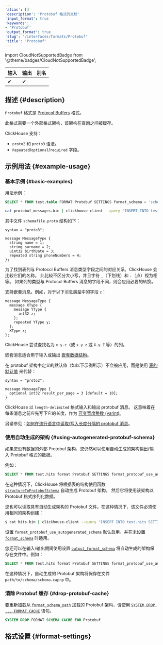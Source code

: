 ```yaml
---
'alias': []
'description': 'Protobuf 格式的文档'
'input_format': true
'keywords':
- 'Protobuf'
'output_format': true
'slug': '/interfaces/formats/Protobuf'
'title': 'Protobuf'
---
```


import CloudNotSupportedBadge from '@theme/badges/CloudNotSupportedBadge';

<CloudNotSupportedBadge/>

| 输入 | 输出 | 别名 |
|-------|--------|-------|
| ✔     | ✔      |       |

## 描述 {#description}

`Protobuf` 格式是 [Protocol Buffers](https://protobuf.dev/) 格式。

此格式需要一个外部格式架构，该架构在查询之间被缓存。

ClickHouse 支持：
- `proto2` 和 `proto3` 语法。
- `Repeated`/`optional`/`required` 字段。

## 示例用法 {#example-usage}

### 基本示例 {#basic-examples}

用法示例：

```sql
SELECT * FROM test.table FORMAT Protobuf SETTINGS format_schema = 'schemafile:MessageType'
```

```bash
cat protobuf_messages.bin | clickhouse-client --query "INSERT INTO test.table SETTINGS format_schema='schemafile:MessageType' FORMAT Protobuf"
```

其中文件 `schemafile.proto` 结构如下：

```capnp
syntax = "proto3";

message MessageType {
  string name = 1;
  string surname = 2;
  uint32 birthDate = 3;
  repeated string phoneNumbers = 4;
};
```

为了找到表列与 Protocol Buffers 消息类型字段之间的对应关系，ClickHouse 会比较它们的名称。
此比较不区分大小写，并且字符 `_`（下划线）和 `.`（点）视为相等。
如果列的类型与 Protocol Buffers 消息的字段不同，则会应用必要的转换。

支持嵌套消息。例如，对于以下消息类型中的字段 `z`：

```capnp
message MessageType {
  message XType {
    message YType {
      int32 z;
    };
    repeated YType y;
  };
  XType x;
};
```

ClickHouse 尝试查找名为 `x.y.z`（或 `x_y_z` 或 `X.y_Z` 等）的列。

嵌套消息适合用于输入或输出 [嵌套数据结构](/sql-reference/data-types/nested-data-structures/index.md)。

在 protobuf 架构中定义的默认值（如以下示例所示）不会被应用，而是使用 [表的默认值](/sql-reference/statements/create/table#default_values) 来代替：

```capnp
syntax = "proto2";

message MessageType {
  optional int32 result_per_page = 3 [default = 10];
}
```

ClickHouse 以 `length-delimited` 格式输入和输出 protobuf 消息。
这意味着在每条消息之前应先写下它的长度，作为 [可变宽度整数 (varint)](https://developers.google.com/protocol-buffers/docs/encoding#varints)。

另请参见：[如何在流行语言中读取/写入长度分隔的 protobuf 消息](https://cwiki.apache.org/confluence/display/GEODE/Delimiting+Protobuf+Messages)。

### 使用自动生成的架构 {#using-autogenerated-protobuf-schema}

如果您没有数据的外部 Protobuf 架构，您仍然可以使用自动生成的架构输出/输入 Protobuf 格式的数据。

例如：

```sql
SELECT * FROM test.hits format Protobuf SETTINGS format_protobuf_use_autogenerated_schema=1
```

在这种情况下，ClickHouse 将根据表的结构使用函数 [`structureToProtobufSchema`](/sql-reference/functions/other-functions.md#structure_to_protobuf_schema) 自动生成 Protobuf 架构。
然后它将使用该架构以 Protobuf 格式序列化数据。

您也可以读取具有自动生成架构的 Protobuf 文件。在这种情况下，该文件必须使用相同的架构创建：

```bash
$ cat hits.bin | clickhouse-client --query "INSERT INTO test.hits SETTINGS format_protobuf_use_autogenerated_schema=1 FORMAT Protobuf"
```

设置 [`format_protobuf_use_autogenerated_schema`](/operations/settings/settings-formats.md#format_protobuf_use_autogenerated_schema) 默认启用，并在未设置 [`format_schema`](/operations/settings/formats#format_schema) 时适用。

您还可以在输入/输出期间使用设置 [`output_format_schema`](/operations/settings/formats#output_format_schema) 将自动生成的架构保存在文件中。例如：

```sql
SELECT * FROM test.hits format Protobuf SETTINGS format_protobuf_use_autogenerated_schema=1, output_format_schema='path/to/schema/schema.proto'
```
在这种情况下，自动生成的 Protobuf 架构将保存在文件 `path/to/schema/schema.capnp` 中。

### 清除 Protobuf 缓存 {#drop-protobuf-cache}

要重新加载从 [`format_schema_path`](/operations/server-configuration-parameters/settings.md/#format_schema_path) 加载的 Protobuf 架构，请使用 [`SYSTEM DROP ... FORMAT CACHE`](/sql-reference/statements/system.md/#system-drop-schema-format) 语句。

```sql
SYSTEM DROP FORMAT SCHEMA CACHE FOR Protobuf
```

## 格式设置 {#format-settings}
